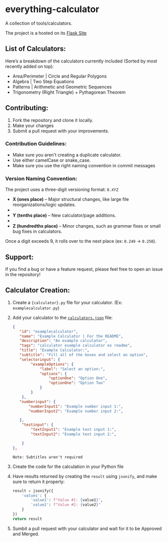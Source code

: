 # everything-calculator
A collection of tools/calculators.

The project is a hosted on its [Flask Site](https://everything-calculator.vercel.app/)


## List of Calculators:
Here’s a breakdown of the calculators currently included (Sorted by most recently added on top):

- Area/Perimeter | Circle and Regular Polygons
- Algebra | Two Step Equations
- Patterns | Arithmetic and Geometric Sequences
- Trigonometry (Right Triangle) + Pythagorean Theorem

## Contributing:
1. Fork the repository and clone it locally.
2. Make your changes
3. Submit a pull request with your improvements.

### Contribution Guidelines:
- Make sure you aren't creating a duplicate calculator.
- Use either camelCase or snake_case.
- Make sure you use the right naming convention in commit messages

### Version Naming Convention:
The project uses a three-digit versioning format: `0.XYZ`

- **X (ones place)** – Major structural changes, like large file reorganizations/logic updates.
- 
- **Y (tenths place)** – New calculator/page additions.
- 
- **Z (hundredths place)** – Minor changes, such as grammar fixes or small bug fixes in calculators.  

Once a digit exceeds 9, it rolls over to the next place (ex: `0.249` -> `0.250`).

## Support:
If you find a bug or have a feature request, please feel free to open an issue in the repository!

## Calculator Creation:
1. Create a `{calculator}.py` file for your calculator. (Ex: `examplecalculator.py`)
2. Add your calculator to the [`calculators.json`](calculators.json) file:

    ```json
   {
       "id": "examplecalculator", 
       "name": "Example Calculator | For the README",
       "description": "An example calculator",
       "tags": "calculator example calculator ex readme",
       "title": "Example Calculator:",
       "subtitle": "Fill all of the boxes and select an option",
       "selectorinput": {
            "exampleOptions": {
                "label": "Select an option:",
                "options": {
                    "optionOne": "Option One",
                    "optionOne": "Option Two"
                }
            }
        },
       "numberinput": {
           "numberInput1": "Example number input 1:",
           "numberInput2": "Example number input 2:",

       },
        "testinput": {
            "textInput1": "Example text input 1:",
            "textInput2": "Example text input 2:",

        }
   },
   ```
   `Note: Subtitles aren't required`
   
4. Create the code for the calculation in your Python file
5. Have results returned by creating the `result` using `jsonify`, and make sure to return it properly:

    ```python
    result = jsonify({
        'values': {
            'value1': f"Value #1: {value1}",
            'value2': f"Value #2: {value2}"
        }
    })
    return result
    ```
6. Sumbit a pull request with your calculator and wait for it to be Approved and Merged. 